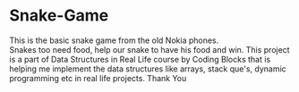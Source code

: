 # Snake-Game
This is the basic snake game from the old Nokia phones.<br>
Snakes too need food, help our snake to have his food and win. 
This project is a part of Data Structures in Real Life course by Coding Blocks that is helping me implement the data structures like arrays, stack que's, dynamic programming etc in real life projects.
Thank You
